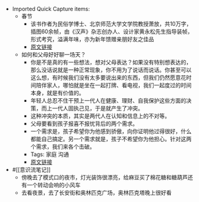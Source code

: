 - Imported Quick Capture items:
    - 春节
        - 该书作者为民俗学博士、北京师范大学文学院教授萧放，共10万字，插图60余帧，由《汉声》杂志创办人、设计家黄永松先生指导装帧，形式考究，溢满年味，亦为新年馈赠亲朋好友之佳品
        - [原文链接](https://book.douban.com/subject/3432765/)
    - 如何和父母好好聊一场天？
        - 你是不是真的有一些想法，想对父母表达？如果没有特别想表达的，那么没话说就是一种正常现象，你不用为了说话而说话。你甚至可以这么想，有时候我们没有太多要说出来的东西，但我们仍然愿意花时间陪伴家人，哪怕就是坐在一起打牌、看电视，我们一起度过的时间本身，就是有价值的。
        - 年轻人总忍不住干预上一代人在健康、理财、自我保护这些方面的决策，而上一代人固执己见，于是就产生了冲突。
        - 这种冲突的本质，其实是两代人在认知和信息上的不对等。
        - 父母要看到孩子报喜不报忧背后的两个需求。
        - 一个需求是，孩子希望你为他感到骄傲，向你证明他过得很好，什么都能自己搞定。另一个需求就是，孩子不希望你为他担心。针对这两个需求，我们来各个击破。
        - Tags: 家庭 沟通
        - [原文链接](https://mp.weixin.qq.com/s?__biz=MjM5NjAxOTU4MA==&mid=3009301151&idx=2&sn=99775104e8c50aee7e8f0d16ed825f9f&chksm=9045468ca732cf9a3388fe505f6a7aa6552af1f856245c421aa0d71894f27da99f0855cdc8c9)
- #[[意识流笔记]]
    - 傍晚去了模式口的夜市，灯光装饰很漂亮，给麻豆买了棉花糖和糖葫芦还有一个转动会响的小风车
    - 去看夜景，去了长安街和奥林匹克广场，奥林匹克塔晚上很好看
